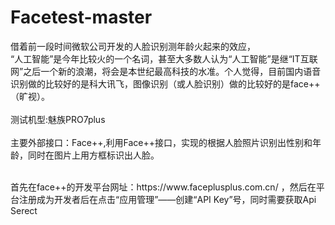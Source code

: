 # Facetest-master
借着前一段时间微软公司开发的人脸识别测年龄火起来的效应，<br>
“人工智能”是今年比较火的一个名词，甚至大多数人认为“人工智能”是继“IT互联网”之后一个新的浪潮，将会是本世纪最高科技的水准。个人觉得，目前国内语音识别做的比较好的是科大讯飞，图像识别（或人脸识别）做的比较好的是face++（旷视）。<br>
<br>
测试机型:魅族PRO7plus
<br>
<br>
主要外部接口：Face++,利用Face++接口，实现的根据人脸照片识别出性别和年龄，同时在图片上用方框标识出人脸。
<br>

<br>
首先在face++的开发平台网址：https://www.faceplusplus.com.cn/ ，然后在平台注册成为开发者后在点击“应用管理”——创建“API Key”号，同时需要获取Api Serect
<br>